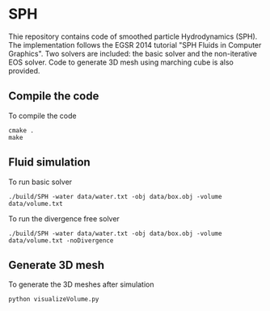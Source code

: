 # SPH

Thie repository contains code of smoothed particle Hydrodynamics (SPH). 
The implementation follows the EGSR 2014 tutorial "SPH Fluids in Computer Graphics".
Two solvers are included: the basic solver and the non-iterative EOS solver. 
Code to generate 3D mesh using marching cube is also provided. 

## Compile the code
To compile the code 
```
cmake . 
make 
```

## Fluid simulation 
To run basic solver
```
./build/SPH -water data/water.txt -obj data/box.obj -volume data/volume.txt
```
To run the divergence free solver
```
./build/SPH -water data/water.txt -obj data/box.obj -volume data/volume.txt -noDivergence
```

## Generate 3D mesh 
To generate the 3D meshes after simulation
```
python visualizeVolume.py
```
